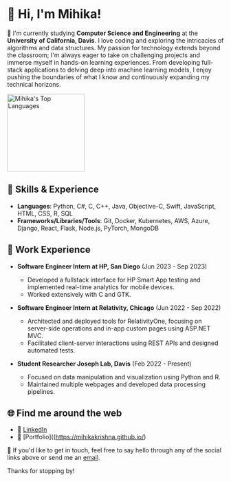 # 👋 Hi, I'm Mihika!

🔭 I'm currently studying **Computer Science and Engineering** at the **University of California, Davis**. I love coding and exploring the intricacies of algorithms and data structures. My passion for technology extends beyond the classroom; I'm always eager to take on challenging projects and immerse myself in hands-on learning experiences. From developing full-stack applications to delving deep into machine learning models, I enjoy pushing the boundaries of what I know and continuously expanding my technical horizons.

<p align="left">
  <a href="https://github.com/mihikakrishna">
    <img height="180em" src="https://github-readme-stats.vercel.app/api/top-langs/?username=mihikakrishna&layout=compact" alt="Mihika's Top Languages" />
  </a>
</p>

## 💼 Skills & Experience

- **Languages**: Python, C#, C, C++, Java, Objective-C, Swift, JavaScript, HTML, CSS, R, SQL
- **Frameworks/Libraries/Tools**: Git, Docker, Kubernetes, AWS, Azure, Django, React, Flask, Node.js, PyTorch, MongoDB

## 🌱 Work Experience

- **Software Engineer Intern at HP, San Diego** (Jun 2023 - Sep 2023)
    - Developed a fullstack interface for HP Smart App testing and implemented real-time analytics for mobile devices. 
    - Worked extensively with C and GTK.

- **Software Engineer Intern at Relativity, Chicago** (Jun 2022 - Sep 2022)
    - Architected and deployed tools for RelativityOne, focusing on server-side operations and in-app custom pages using ASP.NET MVC.
    - Facilitated client-server interactions using REST APIs and designed automated tests.

- **Student Researcher Joseph Lab, Davis** (Feb 2022 - Present)
    - Focused on data manipulation and visualization using Python and R.
    - Maintained multiple webpages and developed data processing pipelines.

## 🌐 Find me around the web

- 🔗 [LinkedIn](https://linkedin.com/in/mihika-krishna/)
- 📂 [Portfolio]((https://mihikakrishna.github.io/)

💌 If you'd like to get in touch, feel free to say hello through any of the social links above or send me an [email](mailto:krishna.mihika@gmail.com).

Thanks for stopping by!


